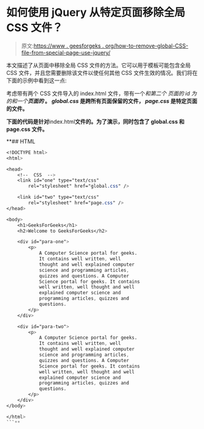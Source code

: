 # 如何使用 jQuery 从特定页面移除全局 CSS 文件？

> 原文:[https://www . geesforgeks . org/how-to-remove-global-CSS-file-from-special-page-use-jquery/](https://www.geeksforgeeks.org/how-to-remove-global-css-file-from-a-particular-page-using-jquery/)

本文描述了从页面中移除全局 CSS 文件的方法。它可以用于模板可能包含全局 CSS 文件，并且您需要删除该文件以使任何其他 CSS 文件生效的情况。我们将在下面的示例中看到这一点:

考虑带有两个 CSS 文件导入的 index.html 文件，带有一个*和第二个 ***页面的 id 为*的*和一个*******页面的* 。 ***global.css*** 是跨所有页面保留的文件， ***page.css*** 是特定页面的文件。****

**下面的代码是针对**index.html**文件的。为了演示，同时包含了 global.css 和 page.css 文件。**

 **## HTML

```css
<!DOCTYPE html>
<html>

<head>
    <!--  CSS  -->
    <link id="one" type="text/css" 
        rel="stylesheet" href="global.css" />

    <link id="two" type="text/css" 
        rel="stylesheet" href="page.css" />
</head>

<body>
    <h1>GeeksForGeeks</h1>
    <h2>Welcome to GeeksForGeeks</h2>

    <div id="para-one">
        <p>
            A Computer Science portal for geeks. 
            It contains well written, well 
            thought and well explained computer 
            science and programming articles, 
            quizzes and questions. A Computer 
            Science portal for geeks. It contains 
            well written, well thought and well 
            explained computer science and 
            programming articles, quizzes and 
            questions.
        </p>
    </div>

    <div id="para-two">
        <p>
            A Computer Science portal for geeks. 
            It contains well written, well 
            thought and well explained computer 
            science and programming articles, 
            quizzes and questions. A Computer 
            Science portal for geeks. It contains 
            well written, well thought and well 
            explained computer science and 
            programming articles, quizzes and 
            questions.
        </p>
    </div>
</body>

</html>
```**